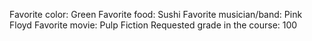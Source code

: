 Favorite color: Green
Favorite food: Sushi
Favorite musician/band: Pink Floyd
Favorite movie: Pulp Fiction
Requested grade in the course: 100
